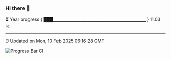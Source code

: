### Hi there 👋

⏳ Year progress { ███▁▁▁▁▁▁▁▁▁▁▁▁▁▁▁▁▁▁▁▁▁▁▁▁▁▁▁ } 11.03 %

---

⏰ Updated on Mon, 10 Feb 2025 06:16:28 GMT

![Progress Bar CI](https://github.com/code-lakshay/GitHub-Actions-Demo/workflows/Progress%20Bar%20CI/badge.svg)
